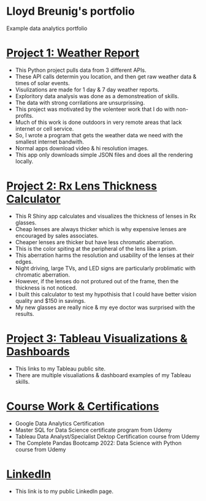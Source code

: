 # Lloyd Breunig's portfolio
Example data analytics portfolio

# [Project 1: Weather Report](https://github.com/LloydBreunig/Lloyd_portfolio/blob/main/weather_project.ipynb)
* This Python project pulls data from 3 different APIs.
* These API calls determin you location, and then get raw weather data & times of solar events.
* Visulizations are made for 1 day & 7 day weather reports.
* Exploritory data analysis was done as a demonstreation of skills.
* The data with strong corrilations are unsurprissing.
* This project was motivated by the volenteer work that I do with non-profits.
* Much of this work is done outdoors in very remote areas that lack internet or cell service.
* So, I wrote a program that gets the weather data we need with the smallest internet bandwith.
* Normal apps download video & hi resolution images.
* This app only downloads simple JSON files and does all the rendering locally.

# [Project 2: Rx Lens Thickness Calculator](https://github.com/LloydBreunig/Lloyd_portfolio/blob/main/Rx%20glasses%20shiny%20app.R)
* This R Shiny app calculates and visualizes the thickness of lenses in Rx glasses. 
* Cheap lenses are always thicker which is why expensive lenses are encouraged by sales associates.
* Cheaper lenses are thicker but have less chromatic aberration. 
* This is the color spiting at the peripheral of the lens like a prism.
* This aberration harms the resolution and usability of the lenses at their edges.
* Night driving, large TVs, and LED signs are particularly problimatic with chromatic aberration.
* However, if the lenses do not protured out of the frame, then the thickness is not noticed. 
* I built this calculator to test my hypothisis that I could have better vision quality and $150 in savings.
* My new glasses are really nice & my eye doctor was surprised with the results.

# [Project 3: Tableau Visualizations & Dashboards](https://public.tableau.com/app/profile/lloyd.breunig#!/?newProfile=&activeTab=0)
* This links to my Tableau public site.
* There are multiple visualiations & dashboard examples of my Tableau skills.

# [Course Work & Certifications]()
* Google Data Analytics Certification
* Master SQL for Data Science certificate program from Udemy
* Tableau Data Analyst/Specialist Dektop Certification course from Udemy
* The Complete Pandas Bootcamp 2022: Data Science with Python course from Udemy

# [LinkedIn](https://www.linkedin.com/in/lloyd-b-48bb95148/)
* This link is to my public LinkedIn page.

